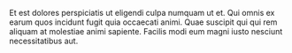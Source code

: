 Et est dolores perspiciatis ut eligendi culpa numquam ut et.
Qui omnis ex earum quos incidunt fugit quia occaecati animi.
Quae suscipit qui qui rem aliquam at molestiae animi sapiente.
Facilis modi eum magni iusto nesciunt necessitatibus aut.